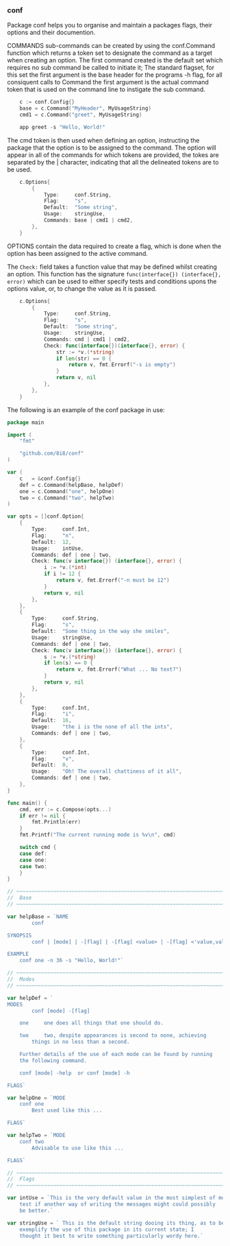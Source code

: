 ### conf

Package conf helps you to organise and maintain a packages flags, their
options and their documention.

COMMANDS sub-commands can be created by using the conf.Command function
which returns a token set to designate the command as a target when
creating an option. The first command created is the default set which
requires no sub command be called to initiate it; The standard flagset,
for this set the first argument is the base header for the programs -h
flag, for all consiquent calls to Command the first argument is the
actual command token that is used on the command line to instigate the
sub command.

```go
	c := conf.Config{}
	base = c.Command("MyHeader", MyUsageString)
	cmd1 = c.Command("greet", MyUsageString)

	app greet -s "Hello, World!"
```

The cmd token is then used when defining an option, instructing the
package that the option is to be assigned to the command. The option
will appear in all of the commands for which tokens are provided, the
tokes are separated by the | character, indicating that all the
delineated tokens are to be used.

```go
	c.Options{
		{
			Type:     conf.String,
			Flag:     "s",
			Default:  "Some string",
			Usage:    stringUse,
			Commands: base | cmd1 | cmd2,
		},
	}
```

OPTIONS contain the data required to create a flag, which is done when
the option has been assigned to the active command.

The `Check:` field takes a function value that may be defined whilst
creating an option. This function has the signature `func(interface{})
(interface{}, error)` which can be used to either specify tests and
conditions upons the options value, or, to change the value as it is
passed.

```go
	c.Options{
		{
			Type:     conf.String,
			Flag:     "s",
			Default:  "Some string",
			Usage:    stringUse,
			Commands: cmd | cmd1 | cmd2,
			Check: func(interface{})(interface{}, error) {
				str := *v.(*string)
				if len(str) == 0 {
					return v, fmt.Errorf("-s is empty")
				}
				return v, nil
			},
		},
	}
```

The following is an example of the conf package in use:

```go
package main

import (
	"fmt"

	"github.com/8i8/conf"
)

var (
	c   = &conf.Config{}
	def = c.Command(helpBase, helpDef)
	one = c.Command("one", helpOne)
	two = c.Command("two", helpTwo)
)

var opts = []conf.Option{
	{
		Type:     conf.Int,
		Flag:     "n",
		Default:  12,
		Usage:    intUse,
		Commands: def | one | two,
		Check: func(v interface{}) (interface{}, error) {
			i := *v.(*int)
			if i != 12 {
				return v, fmt.Errorf("-n must be 12")
			}
			return v, nil
		},
	},
	{
		Type:     conf.String,
		Flag:     "s",
		Default:  "Some thing in the way she smiles",
		Usage:    stringUse,
		Commands: def | one | two,
		Check: func(v interface{}) (interface{}, error) {
			s := *v.(*string)
			if len(s) == 0 {
				return v, fmt.Errorf("What ... No text?")
			}
			return v, nil
		},
	},
	{
		Type:     conf.Int,
		Flag:     "i",
		Default:  16,
		Usage:    "the i is the none of all the ints",
		Commands: def | one | two,
	},
	{
		Type:     conf.Int,
		Flag:     "v",
		Default:  0,
		Usage:    "Oh! The overall chattiness of it all",
		Commands: def | one | two,
	},
}

func main() {
	cmd, err := c.Compose(opts...)
	if err != nil {
		fmt.Println(err)
	}
	fmt.Printf("The current running mode is %v\n", cmd)

	switch cmd {
	case def:
	case one:
	case two:
	}
}

// ~~~~~~~~~~~~~~~~~~~~~~~~~~~~~~~~~~~~~~~~~~~~~~~~~~~~~~~~~~~~~~~~~~~~~~~~~
//  Base
// ~~~~~~~~~~~~~~~~~~~~~~~~~~~~~~~~~~~~~~~~~~~~~~~~~~~~~~~~~~~~~~~~~~~~~~~~~

var helpBase = `NAME
        conf

SYNOPSIS
        conf | [mode] | -[flag] | -[flag] <value> | -[flag] <'value,value,value'>

EXAMPLE
	conf one -n 36 -s "Hello, World!"`

// ~~~~~~~~~~~~~~~~~~~~~~~~~~~~~~~~~~~~~~~~~~~~~~~~~~~~~~~~~~~~~~~~~~~~~~~~~
//  Modes
// ~~~~~~~~~~~~~~~~~~~~~~~~~~~~~~~~~~~~~~~~~~~~~~~~~~~~~~~~~~~~~~~~~~~~~~~~~

var helpDef = `
MODES
        conf [mode] -[flag]

	one     one does all things that one should do.

	two     two, despite appearances is second to none, achieving
		things in no less than a second.

	Further details of the use of each mode can be found by running
	the following command.

	conf [mode] -help  or conf [mode] -h

FLAGS`

var helpOne = `MODE
	conf one
		Best used like this ...

FLAGS`

var helpTwo = `MODE
	conf two
		Advisable to use like this ...

FLAGS`

// ~~~~~~~~~~~~~~~~~~~~~~~~~~~~~~~~~~~~~~~~~~~~~~~~~~~~~~~~~~~~~~~~~~~~~~~~~
//  Flags
// ~~~~~~~~~~~~~~~~~~~~~~~~~~~~~~~~~~~~~~~~~~~~~~~~~~~~~~~~~~~~~~~~~~~~~~~~~

var intUse = `This is the very default value in the most simplest of modes, to
	test if another way of writing the messages might could possibly
	be better.`

var stringUse = ` This is the default string dooing its thing, as to best
	exemplify the use of this package in its current state; I
	thought it best to write something particularly wordy here.`
```
